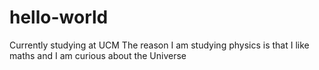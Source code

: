 # hello-world
Currently studying at UCM
The reason I am studying physics is that I like maths and I am curious about the Universe
